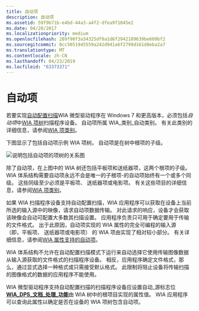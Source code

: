 ```yaml
---
title: 自动项
description: 自动项
ms.assetid: 59f9b71b-e4bd-44a3-a4f2-dfea9f1045e2
ms.date: 04/20/2017
ms.localizationpriority: medium
ms.openlocfilehash: 289f90f3a34325df8a1d6f2942189639be609bf2
ms.sourcegitcommit: 0cc5051945559a242d941a6f2799d161d8eba2a7
ms.translationtype: MT
ms.contentlocale: zh-CN
ms.lasthandoff: 04/23/2019
ms.locfileid: "63373371"
---
```

# <a name="auto-item"></a>自动项


若要实现[自动配置扫描](auto-configured-scanning.md)WIA 微型驱动程序在 Windows 7 和更高版本，必须包括*自动项*中[WIA 项树](wia-item-trees.md)扫描程序设备。 自动项所属 WIA\_类别\_自动类别。 有关此类别的详细信息，请参阅[WIA 项类别](wia-item-categories.md)。

下图显示了包括自动项示例 WIA 项树。 自动项是在树中根项的子级。

![说明包括自动项的项树的关系图](images/wia-feeder-tree5.png)

除了自动项，在上图中的 WIA 树还包括平板项和送纸器项，这两个根项的子级。 WIA 体系结构需要自动项永远不会是唯一的子根项-的自动项始终有一个或多个同级。 这些同级至少必须是平板项、 送纸器项或电影项。 有关这些项目的详细信息，请参阅[WIA 项类别](wia-item-categories.md)。

如果 WIA 扫描程序设备支持自动配置扫描，WIA 应用程序可以获取在设备上当前所选的输入源中的映像，请求自动项数据传输。 对此请求的响应，设备才会获取该映像会自动可配置大多数其扫描设置。 应用程序负责只可用于确定要用于传输的文件格式。 出于此原因，自动项实现的 WIA 属性的完全可编程的输入源 （即，平板项、 送纸器项或电影项） 的 WIA 项由实现了相对较小部分。 有关详细信息，请参阅[WIA 属性支持的自动项](wia-properties-supported-by-an-auto-item.md)。

WIA 体系结构不允许在自动配置扫描模式下运行来自动选择它使用传输图像数据从输入源获取的文件格式的扫描程序设备。 相反，应用程序确定文件格式，那么，通过显式选择一种格式或只需接受默认格式。 此限制将阻止设备将传输扫描的图像格式的数据的应用程序不能使用。

WIA 微型驱动程序支持自动配置扫描的扫描程序设备应设置自动\_源标志位[ **WIA\_DPS\_文档\_处理\_功能**](https://msdn.microsoft.com/library/windows/hardware/ff551379)由 WIA 树中的根项目实现的属性值。 WIA 应用程序可以查询此属性以确定是否在设备的 WIA 项树包含自动项。

 

 




